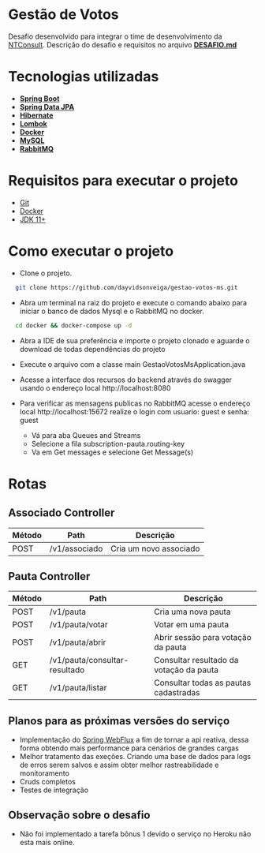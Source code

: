﻿
# Gestão de Votos
Desafio desenvolvido para integrar o time de desenvolvimento da [NTConsult](https://ntconsult.com.br/). Descrição do desafio e requisitos no arquivo **[DESAFIO.md](https://github.com/dayvidsonveiga/gestao-votos-ms/blob/main/DESAFIO.md)**

# Tecnologias utilizadas

- **[Spring Boot](https://spring.io/projects/spring-boot)**
- **[Spring Data JPA](https://spring.io/projects/spring-data-jpa#overview)** 
- **[Hibernate](https://hibernate.org/orm/)**
- **[Lombok](https://projectlombok.org/)**
- **[Docker](https://www.docker.com/)**
- **[MySQL](https://www.mysql.com/)**
- **[RabbitMQ](https://www.rabbitmq.com/)**

# Requisitos para executar o projeto
- [Git](https://git-scm.com/)
- [Docker](https://www.docker.com/)
- [JDK 11+](https://www.oracle.com/br/java/technologies/javase/jdk11-archive-downloads.html)

# Como executar o projeto
- Clone o projeto.
```bash
  git clone https://github.com/dayvidsonveiga/gestao-votos-ms.git
```
- Abra um terminal na raiz do projeto e execute o comando abaixo para iniciar o banco de dados Mysql e o RabbitMQ no docker.
```bash
  cd docker && docker-compose up -d
```
- Abra a IDE de sua preferência e importe o projeto clonado e aguarde o download de todas dependências do projeto

- Execute o arquivo com a classe main GestaoVotosMsApplication.java

- Acesse a interface dos recursos do backend através do swagger usando o endereço local http://localhost:8080
- Para verificar as mensagens publicas no RabbitMQ acesse o endereço local http://localhost:15672 realize o login com usuario: guest e senha: guest
  - Vá para aba Queues and Streams
  - Selecione a fila subscription-pauta.routing-key
  - Va em Get messages e selecione Get Message(s)

# Rotas
## Associado Controller
| Método  | Path  | Descrição  |
| ------------ | ------------ | ------------ |
| POST  |  /v1/associado | Cria um novo associado |


## Pauta Controller
| Método | Path                          | Descrição  |
|--------|-------------------------------| ------------ |
| POST   | /v1/pauta                     | Cria uma nova pauta |
| POST   | /v1/pauta/votar               | Votar em uma pauta |
| POST   | /v1/pauta/abrir               | Abrir sessão para votação da pauta |
| GET    | /v1/pauta/consultar-resultado | Consultar resultado da votação da pauta |
| GET    | /v1/pauta/listar              | Consultar todas as pautas cadastradas |


## Planos para as próximas versões do serviço

  - Implementação do [Spring WebFlux](https://docs.spring.io/spring-framework/reference/web/webflux.html) a fim de tornar a api reativa, dessa forma obtendo mais performance para cenários de grandes cargas
  - Melhor tratamento das exeções. Criando uma base de dados para logs de erros serem salvos e assim obter melhor rastreabilidade e monitoramento
  - Cruds completos
  - Testes de integração

## Observação sobre o desafio

  - Não foi implementado a tarefa bônus 1 devido o serviço no Heroku não esta mais online.